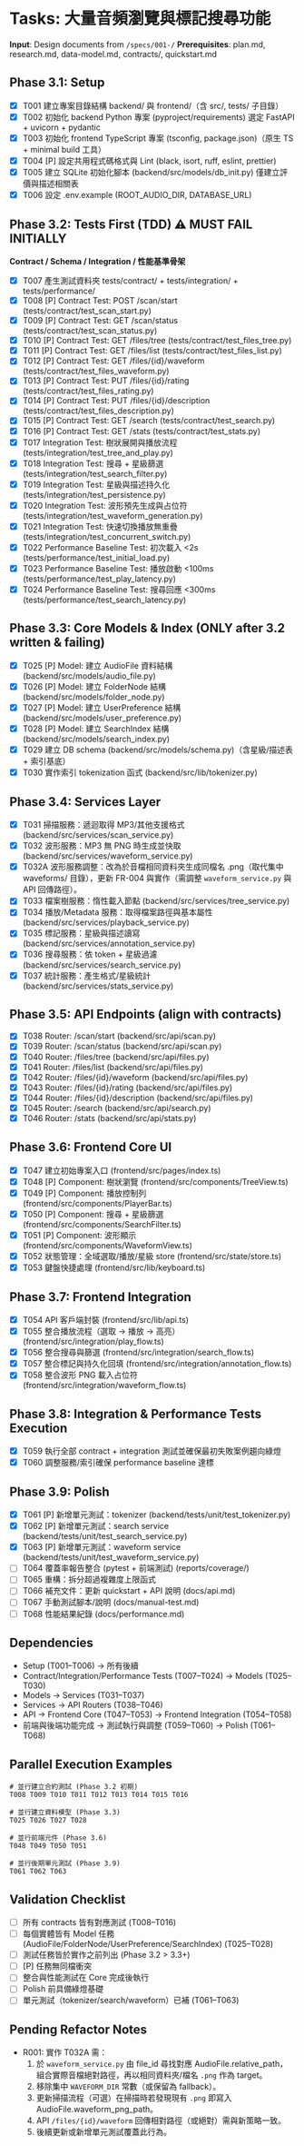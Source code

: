 # Tasks: 大量音頻瀏覽與標記搜尋功能

**Input**: Design documents from `/specs/001-/`
**Prerequisites**: plan.md, research.md, data-model.md, contracts/, quickstart.md

## Phase 3.1: Setup
- [x] T001 建立專案目錄結構 backend/ 與 frontend/（含 src/, tests/ 子目錄）
- [x] T002 初始化 backend Python 專案 (pyproject/requirements) 選定 FastAPI + uvicorn + pydantic
- [x] T003 初始化 frontend TypeScript 專案 (tsconfig, package.json)（原生 TS + minimal build 工具）
- [x] T004 [P] 設定共用程式碼格式與 Lint (black, isort, ruff, eslint, prettier)
- [x] T005 建立 SQLite 初始化腳本 (backend/src/models/db_init.py) 僅建立評價與描述相關表
- [x] T006 設定 .env.example (ROOT_AUDIO_DIR, DATABASE_URL)

## Phase 3.2: Tests First (TDD) ⚠️ MUST FAIL INITIALLY
**Contract / Schema / Integration / 性能基準骨架**
- [x] T007 產生測試資料夾 tests/contract/ + tests/integration/ + tests/performance/
- [x] T008 [P] Contract Test: POST /scan/start (tests/contract/test_scan_start.py)
- [x] T009 [P] Contract Test: GET /scan/status (tests/contract/test_scan_status.py)
- [x] T010 [P] Contract Test: GET /files/tree (tests/contract/test_files_tree.py)
- [x] T011 [P] Contract Test: GET /files/list (tests/contract/test_files_list.py)
- [x] T012 [P] Contract Test: GET /files/{id}/waveform (tests/contract/test_files_waveform.py)
- [x] T013 [P] Contract Test: PUT /files/{id}/rating (tests/contract/test_files_rating.py)
- [x] T014 [P] Contract Test: PUT /files/{id}/description (tests/contract/test_files_description.py)
- [x] T015 [P] Contract Test: GET /search (tests/contract/test_search.py)
- [x] T016 [P] Contract Test: GET /stats (tests/contract/test_stats.py)
- [x] T017 Integration Test: 樹狀展開與播放流程 (tests/integration/test_tree_and_play.py)
- [x] T018 Integration Test: 搜尋 + 星級篩選 (tests/integration/test_search_filter.py)
- [x] T019 Integration Test: 星級與描述持久化 (tests/integration/test_persistence.py)
- [x] T020 Integration Test: 波形預先生成與占位符 (tests/integration/test_waveform_generation.py)
- [x] T021 Integration Test: 快速切換播放無重疊 (tests/integration/test_concurrent_switch.py)
- [x] T022 Performance Baseline Test: 初次載入 <2s (tests/performance/test_initial_load.py)
- [x] T023 Performance Baseline Test: 播放啟動 <100ms (tests/performance/test_play_latency.py)
- [x] T024 Performance Baseline Test: 搜尋回應 <300ms (tests/performance/test_search_latency.py)

## Phase 3.3: Core Models & Index (ONLY after 3.2 written & failing)
- [x] T025 [P] Model: 建立 AudioFile 資料結構 (backend/src/models/audio_file.py)
- [x] T026 [P] Model: 建立 FolderNode 結構 (backend/src/models/folder_node.py)
- [x] T027 [P] Model: 建立 UserPreference 結構 (backend/src/models/user_preference.py)
- [x] T028 [P] Model: 建立 SearchIndex 結構 (backend/src/models/search_index.py)
- [x] T029 建立 DB schema (backend/src/models/schema.py)（含星級/描述表 + 索引基底）
- [x] T030 實作索引 tokenization 函式 (backend/src/lib/tokenizer.py)

## Phase 3.4: Services Layer
- [x] T031 掃描服務：遞迴取得 MP3/其他支援格式 (backend/src/services/scan_service.py)
- [x] T032 波形服務：MP3 無 PNG 時生成並快取 (backend/src/services/waveform_service.py)
 - [x] T032A 波形服務調整：改為於音檔相同資料夾生成同檔名 .png（取代集中 waveforms/ 目錄），更新 FR-004 與實作（需調整 `waveform_service.py` 與 API 回傳路徑）。
- [x] T033 檔案樹服務：惰性載入節點 (backend/src/services/tree_service.py)
- [x] T034 播放/Metadata 服務：取得檔案路徑與基本屬性 (backend/src/services/playback_service.py)
 - [x] T035 標記服務：星級與描述讀寫 (backend/src/services/annotation_service.py)
 - [x] T036 搜尋服務：依 token + 星級過濾 (backend/src/services/search_service.py)
 - [x] T037 統計服務：產生格式/星級統計 (backend/src/services/stats_service.py)

## Phase 3.5: API Endpoints (align with contracts)
 - [x] T038 Router: /scan/start (backend/src/api/scan.py)
 - [x] T039 Router: /scan/status (backend/src/api/scan.py)
 - [x] T040 Router: /files/tree (backend/src/api/files.py)
 - [x] T041 Router: /files/list (backend/src/api/files.py)
 - [x] T042 Router: /files/{id}/waveform (backend/src/api/files.py)
 - [x] T043 Router: /files/{id}/rating (backend/src/api/files.py)
 - [x] T044 Router: /files/{id}/description (backend/src/api/files.py)
 - [x] T045 Router: /search (backend/src/api/search.py)
 - [x] T046 Router: /stats (backend/src/api/stats.py)

## Phase 3.6: Frontend Core UI
- [x] T047 建立初始專案入口 (frontend/src/pages/index.ts)
- [x] T048 [P] Component: 樹狀瀏覽 (frontend/src/components/TreeView.ts)
- [x] T049 [P] Component: 播放控制列 (frontend/src/components/PlayerBar.ts)
- [x] T050 [P] Component: 搜尋 + 星級篩選 (frontend/src/components/SearchFilter.ts)
- [x] T051 [P] Component: 波形顯示 (frontend/src/components/WaveformView.ts)
- [x] T052 狀態管理：全域選取/播放/星級 store (frontend/src/state/store.ts)
- [x] T053 鍵盤快捷處理 (frontend/src/lib/keyboard.ts)

## Phase 3.7: Frontend Integration
- [x] T054 API 客戶端封裝 (frontend/src/lib/api.ts)
- [x] T055 整合播放流程（選取 → 播放 → 高亮）(frontend/src/integration/play_flow.ts)
- [x] T056 整合搜尋與篩選 (frontend/src/integration/search_flow.ts)
- [x] T057 整合標記與持久化回填 (frontend/src/integration/annotation_flow.ts)
- [x] T058 整合波形 PNG 載入占位符 (frontend/src/integration/waveform_flow.ts)

## Phase 3.8: Integration & Performance Tests Execution
- [x] T059 執行全部 contract + integration 測試並確保最初失敗案例趨向綠燈
- [x] T060 調整服務/索引確保 performance baseline 達標

## Phase 3.9: Polish
- [x] T061 [P] 新增單元測試：tokenizer (backend/tests/unit/test_tokenizer.py)
- [x] T062 [P] 新增單元測試：search service (backend/tests/unit/test_search_service.py)
- [x] T063 [P] 新增單元測試：waveform service (backend/tests/unit/test_waveform_service.py)
- [ ] T064 覆蓋率報告整合 (pytest + 前端測試) (reports/coverage/)
- [ ] T065 重構：拆分超過複雜度上限函式
- [ ] T066 補充文件：更新 quickstart + API 說明 (docs/api.md)
- [ ] T067 手動測試腳本/說明 (docs/manual-test.md)
- [ ] T068 性能結果紀錄 (docs/performance.md)

## Dependencies
- Setup (T001–T006) → 所有後續
- Contract/Integration/Performance Tests (T007–T024) → Models (T025–T030)
- Models → Services (T031–T037)
- Services → API Routers (T038–T046)
- API → Frontend Core (T047–T053) → Frontend Integration (T054–T058)
- 前端與後端功能完成 → 測試執行與調整 (T059–T060) → Polish (T061–T068)

## Parallel Execution Examples
```
# 並行建立合約測試 (Phase 3.2 初期)
T008 T009 T010 T011 T012 T013 T014 T015 T016

# 並行建立資料模型 (Phase 3.3)
T025 T026 T027 T028

# 並行前端元件 (Phase 3.6)
T048 T049 T050 T051

# 並行後期單元測試 (Phase 3.9)
T061 T062 T063
```

## Validation Checklist
- [ ] 所有 contracts 皆有對應測試 (T008–T016)
- [ ] 每個實體皆有 Model 任務 (AudioFile/FolderNode/UserPreference/SearchIndex) (T025–T028)
- [ ] 測試任務皆於實作之前列出 (Phase 3.2 > 3.3+)  
- [ ] [P] 任務無同檔衝突  
- [ ] 整合與性能測試在 Core 完成後執行  
- [ ] Polish 前具備綠燈基礎
 - [ ] 單元測試（tokenizer/search/waveform）已補 (T061–T063)

## Pending Refactor Notes
- R001: 實作 T032A 需：
	1. 於 `waveform_service.py` 由 file_id 尋找對應 AudioFile.relative_path，組合實際音檔絕對路徑，再以相同資料夾/檔名 `.png` 作為 target。
	2. 移除集中 `WAVEFORM_DIR` 常數（或保留為 fallback）。
	3. 更新掃描流程（可選）在掃描時若發現現有 `.png` 即寫入 AudioFile.waveform_png_path。
	4. API `/files/{id}/waveform` 回傳相對路徑（或絕對）需與新策略一致。
	5. 後續更新或新增單元測試覆蓋此行為。

